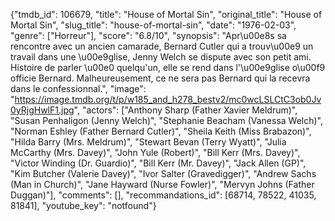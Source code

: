 {"tmdb_id": 106679, "title": "House of Mortal Sin", "original_title": "House of Mortal Sin", "slug_title": "house-of-mortal-sin", "date": "1976-02-03", "genre": ["Horreur"], "score": "6.8/10", "synopsis": "Apr\u00e8s sa rencontre avec un ancien camarade, Bernard Cutler qui a trouv\u00e9 un travail dans une \u00e9glise, Jenny Welch se dispute avec son petit ami.  Histoire de parler \u00e0 quelqu'un, elle se rend dans l'\u00e9glise o\u00f9 officie Bernard. Malheureusement, ce ne sera pas Bernard qui la recevra dans le confessionnal.", "image": "https://image.tmdb.org/t/p/w185_and_h278_bestv2/mc0wcLSLCtC3ob0Jv0yRjgHwlF1.jpg", "actors": ["Anthony Sharp (Father Xavier Meldrum)", "Susan Penhaligon (Jenny Welch)", "Stephanie Beacham (Vanessa Welch)", "Norman Eshley (Father Bernard Cutler)", "Sheila Keith (Miss Brabazon)", "Hilda Barry (Mrs. Meldrum)", "Stewart Bevan (Terry Wyatt)", "Julia McCarthy (Mrs. Davey)", "John Yule (Robert)", "Bill Kerr (Mrs. Davey)", "Victor Winding (Dr. Guardio)", "Bill Kerr (Mr. Davey)", "Jack Allen (GP)", "Kim Butcher (Valerie Davey)", "Ivor Salter (Gravedigger)", "Andrew Sachs (Man in Church)", "Jane Hayward (Nurse Fowler)", "Mervyn Johns (Father Duggan)"], "comments": [], "recommandations_id": [68714, 78522, 41035, 81841], "youtube_key": "notfound"}